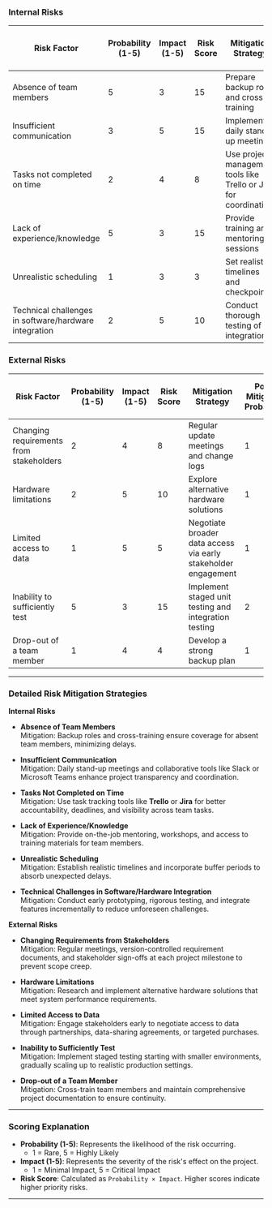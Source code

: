 ### Internal Risks

| **Risk Factor**                          | **Probability (1-5)** | **Impact (1-5)** | **Risk Score** | **Mitigation Strategy**                          | **Post-Mitigation Probability** | **Post-Mitigation Impact** | **Post-Mitigation Risk Score** |
|------------------------------------------|-----------------------|------------------|----------------|----------------------------------------------|---------------------------------|----------------------------|---------------------------------|
| Absence of team members                  | 5                     | 3                | 15             | Prepare backup roles and cross-training      | 2                               | 3                          | 6                               |
| Insufficient communication               | 3                     | 5                | 15             | Implement daily stand-up meetings             | 1                               | 5                          | 5                               |
| Tasks not completed on time              | 2                     | 4                | 8              | Use project management tools like Trello or Jira for coordination | 1                               | 4                          | 4                               |
| Lack of experience/knowledge             | 5                     | 3                | 15             | Provide training and mentoring sessions       | 2                               | 3                          | 6                               |
| Unrealistic scheduling                   | 1                     | 3                | 3              | Set realistic timelines and checkpoints       | 1                               | 3                          | 3                               |
| Technical challenges in software/hardware integration | 2             | 5                | 10             | Conduct thorough testing of all integrations | 1                               | 5                          | 5                               |

### External Risks

| **Risk Factor**                          | **Probability (1-5)** | **Impact (1-5)** | **Risk Score** | **Mitigation Strategy**                          | **Post-Mitigation Probability** | **Post-Mitigation Impact** | **Post-Mitigation Risk Score** |
|------------------------------------------|-----------------------|------------------|----------------|----------------------------------------------|---------------------------------|----------------------------|---------------------------------|
| Changing requirements from stakeholders  | 2                     | 4                | 8              | Regular update meetings and change logs       | 1                               | 4                          | 4                               |
| Hardware limitations                     | 2                     | 5                | 10             | Explore alternative hardware solutions        | 1                               | 5                          | 5                               |
| Limited access to data                   | 1                     | 5                | 5              | Negotiate broader data access via early stakeholder engagement | 1                               | 5                          | 5                               |
| Inability to sufficiently test           | 5                     | 3                | 15             | Implement staged unit testing and integration testing | 2                               | 3                          | 6                               |
| Drop-out of a team member                | 1                     | 4                | 4              | Develop a strong backup plan                  | 1                               | 4                          | 4                               |

---

### Detailed Risk Mitigation Strategies

**Internal Risks**  
- **Absence of Team Members**  
  Mitigation: Backup roles and cross-training ensure coverage for absent team members, minimizing delays.

- **Insufficient Communication**  
  Mitigation: Daily stand-up meetings and collaborative tools like Slack or Microsoft Teams enhance project transparency and coordination.

- **Tasks Not Completed on Time**  
  Mitigation: Use task tracking tools like **Trello** or **Jira** for better accountability, deadlines, and visibility across team tasks.

- **Lack of Experience/Knowledge**  
  Mitigation: Provide on-the-job mentoring, workshops, and access to training materials for team members.

- **Unrealistic Scheduling**  
  Mitigation: Establish realistic timelines and incorporate buffer periods to absorb unexpected delays.

- **Technical Challenges in Software/Hardware Integration**  
  Mitigation: Conduct early prototyping, rigorous testing, and integrate features incrementally to reduce unforeseen challenges.

**External Risks**  
- **Changing Requirements from Stakeholders**  
  Mitigation: Regular meetings, version-controlled requirement documents, and stakeholder sign-offs at each project milestone to prevent scope creep.

- **Hardware Limitations**  
  Mitigation: Research and implement alternative hardware solutions that meet system performance requirements.

- **Limited Access to Data**  
  Mitigation: Engage stakeholders early to negotiate access to data through partnerships, data-sharing agreements, or targeted purchases.

- **Inability to Sufficiently Test**  
  Mitigation: Implement staged testing starting with smaller environments, gradually scaling up to realistic production settings.

- **Drop-out of a Team Member**  
  Mitigation: Cross-train team members and maintain comprehensive project documentation to ensure continuity.

---

### Scoring Explanation
- **Probability (1-5)**: Represents the likelihood of the risk occurring.  
  - 1 = Rare, 5 = Highly Likely  
- **Impact (1-5)**: Represents the severity of the risk's effect on the project.  
  - 1 = Minimal Impact, 5 = Critical Impact  
- **Risk Score**: Calculated as `Probability × Impact`. Higher scores indicate higher priority risks.

---
